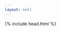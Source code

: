 ```yaml
---
layout: null
---
```


{% include head.html %}

<script type="text/javascript" src="{{base}}/assets/js/open-data-map.js" />
<div id="mapid" style="border:1px solid #fff; width:100%; height:500px;"></div>
